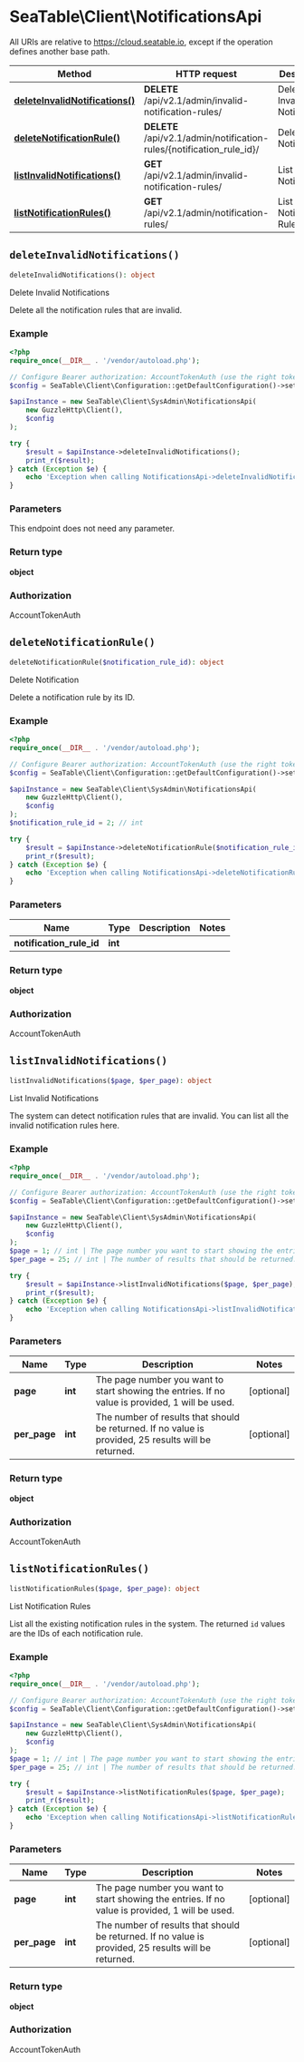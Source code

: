 # SeaTable\Client\NotificationsApi

All URIs are relative to https://cloud.seatable.io, except if the operation defines another base path.

| Method | HTTP request | Description |
| ------------- | ------------- | ------------- |
| [**deleteInvalidNotifications()**](NotificationsApi.md#deleteInvalidNotifications) | **DELETE** /api/v2.1/admin/invalid-notification-rules/ | Delete Invalid Notifications |
| [**deleteNotificationRule()**](NotificationsApi.md#deleteNotificationRule) | **DELETE** /api/v2.1/admin/notification-rules/{notification_rule_id}/ | Delete Notification |
| [**listInvalidNotifications()**](NotificationsApi.md#listInvalidNotifications) | **GET** /api/v2.1/admin/invalid-notification-rules/ | List Invalid Notifications |
| [**listNotificationRules()**](NotificationsApi.md#listNotificationRules) | **GET** /api/v2.1/admin/notification-rules/ | List Notification Rules |


## `deleteInvalidNotifications()`

```php
deleteInvalidNotifications(): object
```

Delete Invalid Notifications

Delete all the notification rules that are invalid.

### Example

```php
<?php
require_once(__DIR__ . '/vendor/autoload.php');

// Configure Bearer authorization: AccountTokenAuth (use the right token for your request)
$config = SeaTable\Client\Configuration::getDefaultConfiguration()->setAccessToken('YOUR_TOKEN');

$apiInstance = new SeaTable\Client\SysAdmin\NotificationsApi(
    new GuzzleHttp\Client(),
    $config
);

try {
    $result = $apiInstance->deleteInvalidNotifications();
    print_r($result);
} catch (Exception $e) {
    echo 'Exception when calling NotificationsApi->deleteInvalidNotifications: ', $e->getMessage(), PHP_EOL;
}
```

### Parameters

This endpoint does not need any parameter.

### Return type

**object**

### Authorization

AccountTokenAuth




## `deleteNotificationRule()`

```php
deleteNotificationRule($notification_rule_id): object
```

Delete Notification

Delete a notification rule by its ID.

### Example

```php
<?php
require_once(__DIR__ . '/vendor/autoload.php');

// Configure Bearer authorization: AccountTokenAuth (use the right token for your request)
$config = SeaTable\Client\Configuration::getDefaultConfiguration()->setAccessToken('YOUR_TOKEN');

$apiInstance = new SeaTable\Client\SysAdmin\NotificationsApi(
    new GuzzleHttp\Client(),
    $config
);
$notification_rule_id = 2; // int

try {
    $result = $apiInstance->deleteNotificationRule($notification_rule_id);
    print_r($result);
} catch (Exception $e) {
    echo 'Exception when calling NotificationsApi->deleteNotificationRule: ', $e->getMessage(), PHP_EOL;
}
```

### Parameters

| Name | Type | Description  | Notes |
| ------------- | ------------- | ------------- | ------------- |
| **notification_rule_id** | **int**|  | |

### Return type

**object**

### Authorization

AccountTokenAuth




## `listInvalidNotifications()`

```php
listInvalidNotifications($page, $per_page): object
```

List Invalid Notifications

The system can detect notification rules that are invalid. You can list all the invalid notification rules here.

### Example

```php
<?php
require_once(__DIR__ . '/vendor/autoload.php');

// Configure Bearer authorization: AccountTokenAuth (use the right token for your request)
$config = SeaTable\Client\Configuration::getDefaultConfiguration()->setAccessToken('YOUR_TOKEN');

$apiInstance = new SeaTable\Client\SysAdmin\NotificationsApi(
    new GuzzleHttp\Client(),
    $config
);
$page = 1; // int | The page number you want to start showing the entries. If no value is provided, 1 will be used.
$per_page = 25; // int | The number of results that should be returned. If no value is provided, 25 results will be returned.

try {
    $result = $apiInstance->listInvalidNotifications($page, $per_page);
    print_r($result);
} catch (Exception $e) {
    echo 'Exception when calling NotificationsApi->listInvalidNotifications: ', $e->getMessage(), PHP_EOL;
}
```

### Parameters

| Name | Type | Description  | Notes |
| ------------- | ------------- | ------------- | ------------- |
| **page** | **int**| The page number you want to start showing the entries. If no value is provided, 1 will be used. | [optional] |
| **per_page** | **int**| The number of results that should be returned. If no value is provided, 25 results will be returned. | [optional] |

### Return type

**object**

### Authorization

AccountTokenAuth




## `listNotificationRules()`

```php
listNotificationRules($page, $per_page): object
```

List Notification Rules

List all the existing notification rules in the system. The returned `id` values are the IDs of each notification rule.

### Example

```php
<?php
require_once(__DIR__ . '/vendor/autoload.php');

// Configure Bearer authorization: AccountTokenAuth (use the right token for your request)
$config = SeaTable\Client\Configuration::getDefaultConfiguration()->setAccessToken('YOUR_TOKEN');

$apiInstance = new SeaTable\Client\SysAdmin\NotificationsApi(
    new GuzzleHttp\Client(),
    $config
);
$page = 1; // int | The page number you want to start showing the entries. If no value is provided, 1 will be used.
$per_page = 25; // int | The number of results that should be returned. If no value is provided, 25 results will be returned.

try {
    $result = $apiInstance->listNotificationRules($page, $per_page);
    print_r($result);
} catch (Exception $e) {
    echo 'Exception when calling NotificationsApi->listNotificationRules: ', $e->getMessage(), PHP_EOL;
}
```

### Parameters

| Name | Type | Description  | Notes |
| ------------- | ------------- | ------------- | ------------- |
| **page** | **int**| The page number you want to start showing the entries. If no value is provided, 1 will be used. | [optional] |
| **per_page** | **int**| The number of results that should be returned. If no value is provided, 25 results will be returned. | [optional] |

### Return type

**object**

### Authorization

AccountTokenAuth



